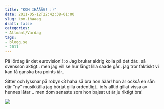 ```yaml
---
title: "KOM IHÅÅÅG! :)"
date: 2011-05-12T22:42:38+01:00
slug: kom-ihaaag
draft: false
categories:
- Allmänt/Vardag
tags:
- blogg.se
- 2011
---
```

På lördag är det eurovision!! :o Jag brukar aldrig kolla på det där.. så svensson aktigt.. men jag vill se hur långt lilla saade går.. jag tror faktiskt vi kan få ganska bra points iår..  
  
Sitter och lyssnar på robyn<3 haha så bra hon ääär! hon är också en sån där "ny" musikkälla jag börjat gilla ordentligt.. iofs alltid gillat vissa av hennes låtar .. men dom senaste som hon bajsat ut är ju riktigt bra!  
  
![](/assets/images/blogg.se/exclamation_147626255.jpg)